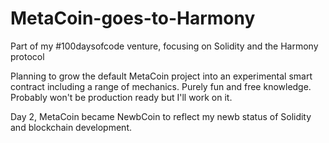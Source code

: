 # MetaCoin-goes-to-Harmony  
  
Part of my #100daysofcode venture, focusing on Solidity and the Harmony protocol  
  
Planning to grow the default MetaCoin project into an experimental smart contract including a range of mechanics. Purely fun and free knowledge. Probably won't be production ready but I'll work on it.  
  
Day 2, MetaCoin became NewbCoin to reflect my newb status of Solidity and blockchain development.  